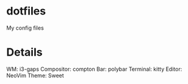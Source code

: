 # dotfiles
My config files

# Details
WM: i3-gaps
Compositor: compton
Bar: polybar
Terminal: kitty
Editor: NeoVim
Theme: Sweet

